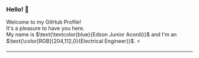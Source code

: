 ### Hello! 👋

Welcome to my GitHub Profile!  
It's a pleasure to have you here.  
My name is $\text{\textcolor{blue}{Edson Junior Acordi}}$ and I'm an $\text{\color[RGB]{204,112,0}{Electrical Engineer}}$. ⚡

<!--
**edson-acordi/edson-acordi** is a ✨ _special_ ✨ repository because its `README.md` (this file) appears on your GitHub profile.

Here are some ideas to get you started:

- 🔭 I’m currently working on ...
- 🌱 I’m currently learning ...
- 👯 I’m looking to collaborate on ...
- 🤔 I’m looking for help with ...
- 💬 Ask me about ...
- 📫 How to reach me: ...
- 😄 Pronouns: ...
- ⚡ Fun fact: ...
-->

---

<!--
![Profile views](https://gpvc.arturio.dev/edson-acordi)
-->

